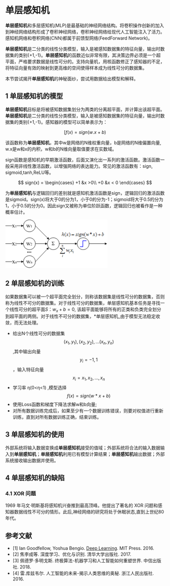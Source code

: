# 单层感知机

**单层感知机**和多层感知机\(MLP\)是最基础的神经网络结构。将卷积操作创新的加入到神经网络结构形成了卷积神经网络，卷积神经网络给现代人工智能注入了活力。感知机网络和卷积网络\(CNN\)都属于前馈型网络\(FeedForward Network\)。

**单层感知机**是二分类的线性分类模型，输入是被感知数据集的特征向量，输出时数据集的类别{+1,-1}。**单层感知机**的函数近似非常有限，其决策边界必须是一个超平面，严格要求数据是线性可分的。支持向量机，用核函数修正了感知器的不足，将特征向量有效的映射到更高维的空间使得样本成为线性可分的数据集。

本节尝试揭开**单层感知机**的神秘面纱，尝试用数据给出模型和解释。

## 1 单层感知机的模型

**单层感知机**目标是将被感知数据集划分为两类的分离超平面，并计算出该超平面。**单层感知机**是二分类的线性分类模型，输入是被感知数据集的特征向量，输出时数据集的类别{+1,-1}。感知器的模型可以简单表示为：

$$
[f(x)=sign(w.x+b)
$$

该函数称为**单层感知机**，其中w是网络的N维权重向量，b是网络的N维偏置向量, w.x是w和x的内积，w和b的N维向量取值要求在实数域。

sign函数是感知机的早期激活函数，后面又演化出一系列的激活函数。激活函数一般采用非线性激活函数，以增强网络的表达能力。常见的激活函数有：sign, sigmoid,tanh,ReLU等。

$$
sign(x) = \begin{cases}
+1 &x >0\\
+0 &x < 0
\end{cases}
$$

为**单层感知机**与逻辑回归的差别就是感知机激活函数是sign，逻辑回归的激活函数是sigmoid。sign\(x\)将大于0的分为1，小于0的分为-1；sigmoid将大于0.5的分为1，小于0.5的分为0。因此sign又被称为单位阶跃函数，逻辑回归也被看作是一种概率估计。

![单层感知机的模型](../images/3-ai-basic-level/3-single-perception.png)

## 2 单层感知机的训练

如果数据集可以被一个超平面完全划分，则称该数据集是线性可分的数据集，否则称为线性不可分的数据集。对于线性可分的数据集，单层感知机基本任务是寻找一个线性可分的超平面$S：{w_x+b=0}$, 该超平面能够将所有的正类和负类完全划分到超平面的两侧。对于线性不可分的数据集，\*单层感知机_由于模型无法稳定收敛，而无法处理。

* 给出N个线性可分的数据集$${(x_1,y_1),(x_2,y_2),...(x_n,y_n)}$$,其中输出向量$$y_i={-1,1}$$ ，输入特征向量$$x_i={x_1,x_2,...,x_n}$$
* 学习率 η(0<η<1) ,模型选择$$f(x)=sign(w*x+b)$$
* 使用Loss函数和梯度下降法求解w和b向量;
* 对所有数据训练完成后，如果至少有一个数据训练错误，则要对权值进行重新训练，直到对所有数据训练正确，结束训练。

## 3 单层感知机的使用

外部系统将输入数据变换成**单层感知机**接受的值域；外部系统将合法的输入数据输入到**单层感知机**；**单层感知机**利用已有模型计算结果；**单层感知机**输出数据；外部系统接收输出数据并使用。

## 4 单层感知机的缺陷

### 4.1 XOR 问题

1969 年马文·明斯基将感知机兴奋推到最高顶峰。他提出了著名的 XOR 问题和感知器数据线性不可分的情形。此后,神经网络的研究将处于休眠状态,直到上世纪80年代。

## 参考文献

- [1] Ian Goodfellow, Yoshua Bengio. [Deep Learning](http://www.deeplearningbook.org/). MIT Press. 2016.
- [2] 焦李成等. 深度学习、优化与识别. 清华大学出版社. 2017.
- [3] 佩德罗·多明戈斯. 终极算法-机器学习和人工智能如何重塑世界. 中信出版社. 2018.
- [4] 雷.库兹韦尔. 人工智能的未来-揭示人类思维的奥秘.  浙江人民出版社. 2016.

